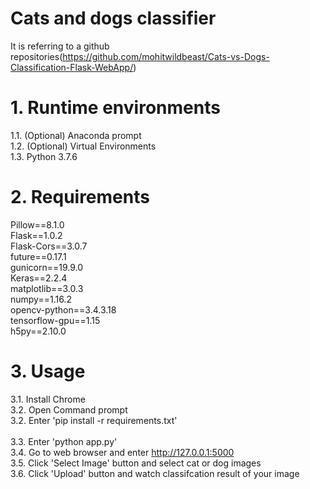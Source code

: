Cats and dogs classifier
========================
It is referring to a github repositories(https://github.com/mohitwildbeast/Cats-vs-Dogs-Classification-Flask-WebApp/)


# 1. Runtime environments
1.1. (Optional) Anaconda prompt<br>
1.2. (Optional) Virtual Environments<br>
1.3. Python 3.7.6<br>

# 2. Requirements
Pillow==8.1.0<br>
Flask==1.0.2<br>
Flask-Cors==3.0.7<br>
future==0.17.1<br>
gunicorn==19.9.0<br>
Keras==2.2.4<br>
matplotlib==3.0.3<br>
numpy==1.16.2<br>
opencv-python==3.4.3.18<br>
tensorflow-gpu==1.15<br>
h5py==2.10.0

# 3. Usage
3.1. Install Chrome<br>
3.2. Open Command prompt<br>
3.2. Enter 'pip install -r requirements.txt' <br>  
3.3. Enter 'python app.py' <br>
3.4. Go to web browser and enter http://127.0.0.1:5000 <br>
3.5. Click 'Select Image' button and select cat or dog images <br> 
3.6. Click 'Upload' button and watch classifcation result of your image
